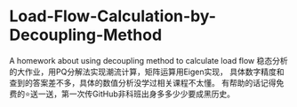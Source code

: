 # Load-Flow-Calculation-by-Decoupling-Method
A homework about using decoupling method to calculate load flow
稳态分析的大作业，用PQ分解法实现潮流计算，矩阵运算用Eigen实现，
具体数字精度和查到的答案差不多，具体的数值分析没学过相关课程不太懂。
有帮助的话记得免费的⭐送一送，第一次传GitHub非科班出身多多少少要成黑历史。
